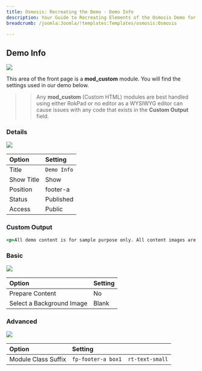 ```yaml
---
title: Osmosis: Recreating the Demo - Demo Info
description: Your Guide to Recreating Elements of the Osmosis Demo for Joomla
breadcrumb: /joomla:Joomla/!templates:Templates/osmosis:Osmosis

---
```


Demo Info
-----

![][demo]

This area of the front page is a **mod_custom** module. You will find the settings used in our demo below.

>> Any **mod_custom** (Custom HTML) modules are best handled using either RokPad or no editor as a WYSIWYG editor can cause issues with any code that exists in the **Custom Output** field.

### Details

![][demo2]

| Option      | Setting     |
| :---------- | :---------- |
| Title       | `Demo Info` |
| Show Title  | Show        |
| Position    | footer-a    |
| Status      | Published   |
| Access      | Public      |

### Custom Output

~~~ .html
<p>All demo content is for sample purpose only. All content images are freely available from <a href="http://unsplash.com/">Unsplash</a>.<span class="hidden-tablet"> Use the <a href="http://www.rockettheme.com/joomla/templates/lexicon">RocketLauncher</a> to install the demo equivalent.</span></p>
~~~

### Basic

![][demo3]

| Option                    | Setting     |
| :----------               | :---------- |
| Prepare Content           | No          |
| Select a Background Image | Blank       |

### Advanced

![][demo4]

| Option              | Setting                           |
| :----------         | :----------                       |
| Module Class Suffix | `fp-footer-a box1  rt-text-small` |

[demo]: assets/demo_7.jpeg
[demo2]: assets/demo_7a.jpeg
[demo3]: assets/demo_7b.jpeg
[demo4]: assets/demo_7c.jpeg
